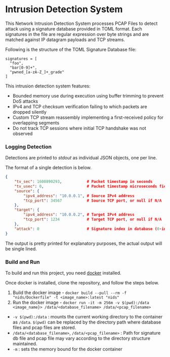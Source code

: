# Intrusion Detection System
This Network Intrusion Detection System processes PCAP Files to detect attack using a signature database provided in TOML format. Each signatures in the file are regular expression over byte strings and are matched against IP datagram payloads and TCP streams.

Following is the structure of the TOML Signature Database file:
```
signatures = [
  "foo",
  "bar[0-9]+",
  "pwned_[a-zA-Z_]+_grade"
]
```
This intrusion detection system features:

- Bounded memory use during execution using buffer trimming to prevent DoS attacks
- IPv4 and TCP checksum verification failing to which packets are dropped silently
- Custom TCP stream reassembly implementing a first-received policy for overlapping segments
- Do not track TCP sessions where initial TCP handshake was not observed

### Logging Detection

Detections are printed to _stdout_ as individual JSON objects, one per line. 

The format of a single detection is below.
```json
{
    "tv_sec": 1600890293,           # Packet timestamp in seconds
    "tv_usec": 0,                   # Packet timestamp microseconds field
    "source": {
        "ipv4_address": "10.0.0.1", # Source IPv4 address
        "tcp_port": 34567           # Source TCP port, or null if N/A
    },
    "target": {
        "ipv4_address": "10.0.0.2", # Target IPv4 address
        "tcp_port": 1234            # Target TCP port, or null if N/A
    },
    "attack": 0                     # Signature index in database (0-indexed)
}
```
The output is pretty printed for explanatory purposes, the actual output will be single lined.

### Build and Run

To build and run this project, you need [docker](https://docs.docker.com/engine/install/) installed. 

Once docker is installed, clone the repository, and follow the steps below. 

1. Build the docker image - `docker build --pull --rm -f "nids/Dockerfile" -t <image_name>:latest "nids"`
2. Run the docker image - `docker run -it -m 256m -v $(pwd):/data <image_name}> /data/<database_filename> /data/<pcap_filename>`
  - `-v $(pwd):/data` : mounts the current working directory to the container as `/data`. `$(pwd)` can be replaced by the directory path where database files and pcap files are stored.
  - `/data/<database_filename>`, `/data/<pcap_filename>` : Path for signature db file and pcap file may vary according to the directory structure maintained.
  - `-m` : sets the memory bound for the docker container
